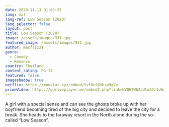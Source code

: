 ```yaml
---
date: 2020-11-13 01:03:25
lang: mal
lang-ref: Low Season (2020)
lang_selector: false
layout: post
title: Low Season (2020)
image: /assets/images/931.jpg
featured_image: /assets/images/931.jpg
author: maxflix21
genre:
  - Comedy
  - Romance
country: Thailand
content_rating: PG-13
featured: false
imageshadow: true
netflix: https://movstar.xyz/embed/tvfOu9VVbsm9gVo
primeVideo: https://gdriveplayer.me/embed2.php?link=NVQ69W6ZaUto37z1uWcCdQ4rMkn5Uu20JVKjuIErfiuyg1U8RedlyTscQG5te7fKh1fJGytuEuyHwxTI%252B6ALn7YGrUyAHuzBPK6oC%252B1naGNn%252Fv8bB4Jc6wRpQE1aD88W3Ciju8K2KJGnnH6sUgK4mXxAYUkK8XLhViYSU0zJRwkBnh1t5hrgHH5%252FOoEEMp9yQ%253D
---
```

A girl with a special sense and can see the ghosts broke up with her boyfriend becoming tired of the big city and decided to leave the city for a break. She heads to the faraway resort in the North alone during the so-called “Low Season”.